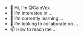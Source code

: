 - 👋 Hi, I’m @CaioVox
- 👀 I’m interested in ...
- 🌱 I’m currently learning ...
- 💞️ I’m looking to collaborate on ...
- 📫 How to reach me ...

<!---
CaioVox/CaioVox is a ✨ special ✨ repository because its `README.md` (this file) appears on your GitHub profile.
You can click the Preview link to take a look at your changes.
--->
